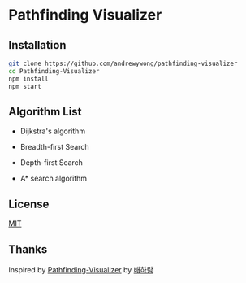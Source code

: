 # Pathfinding Visualizer

## Installation

```bash
git clone https://github.com/andrewywong/pathfinding-visualizer
cd Pathfinding-Visualizer
npm install
npm start
```

## Algorithm List

- Dijkstra's algorithm

- Breadth-first Search

- Depth-first Search

- A\* search algorithm

## License

[MIT](https://choosealicense.com/licenses/mit/)

## Thanks

Inspired by [Pathfinding-Visualizer](https://github.com/baeharam/Pathfinding-Visualizer) by [배하람](https://github.com/baeharam)
